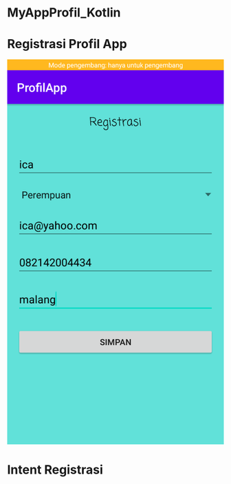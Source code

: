 # MyAppProfil_Kotlin
# Registrasi Profil App
![AltText](https://github.com/najmi10/MyAppProfil_Kotlin/blob/master/Registrasi.png)
# Intent Registrasi
